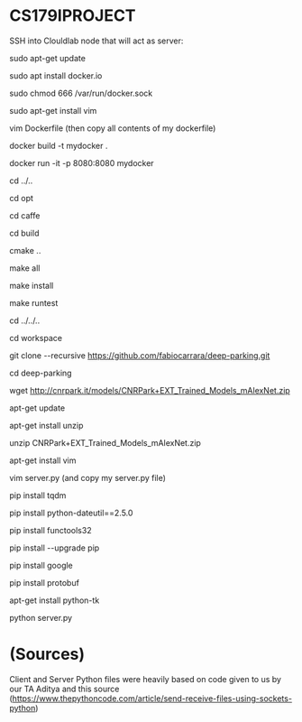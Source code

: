 # CS179IPROJECT

SSH into Clouldlab node that will act as server:

sudo apt-get update 

sudo apt install docker.io

sudo chmod 666 /var/run/docker.sock

sudo apt-get install vim

vim Dockerfile (then copy all contents of my dockerfile)

docker build -t mydocker .

docker run -it -p 8080:8080 mydocker

cd ../..

cd opt

cd caffe

cd build

cmake ..

make all

make install

make runtest

cd ../../..

cd workspace 

git clone --recursive https://github.com/fabiocarrara/deep-parking.git

cd deep-parking

wget http://cnrpark.it/models/CNRPark+EXT_Trained_Models_mAlexNet.zip

apt-get update

apt-get install unzip

unzip CNRPark+EXT_Trained_Models_mAlexNet.zip

apt-get install vim

vim server.py (and copy my server.py file)

pip install tqdm

pip install python-dateutil==2.5.0

pip install functools32

pip install --upgrade pip

pip install google

pip install protobuf

apt-get install python-tk

python server.py

# (Sources)
Client and Server Python files were heavily based on code given to us by our TA Aditya and this source (https://www.thepythoncode.com/article/send-receive-files-using-sockets-python)

